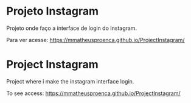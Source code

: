 # Projeto Instagram
Projeto onde faço a interface de login do Instagram.

Para ver acesse: <a target=_blank>https://mmatheusproenca.github.io/ProjectInstagram/</a>
# Project Instagram
Project where i make the instagram interface login.

To see access: <a target=_blank>https://mmatheusproenca.github.io/ProjectInstagram/</a>

